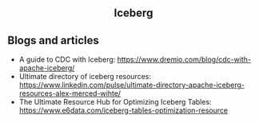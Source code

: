<h2 align="center">Iceberg</h2>

## Blogs and articles

- A guide to CDC with Iceberg: https://www.dremio.com/blog/cdc-with-apache-iceberg/
- Ultimate directory of iceberg resources: https://www.linkedin.com/pulse/ultimate-directory-apache-iceberg-resources-alex-merced-wihte/
- The Ultimate Resource Hub for Optimizing Iceberg Tables: https://www.e6data.com/iceberg-tables-optimization-resource
